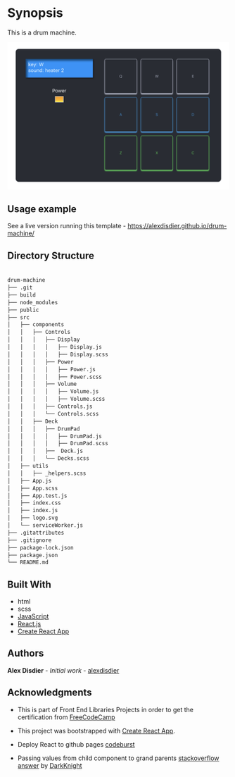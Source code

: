 # Synopsis

This is a drum machine.

![screenshot of a drum machine](/src/screenshot.jpg?raw=true "screenshot of a drum machine")

## Usage example

See a live version running this template - https://alexdisdier.github.io/drum-machine/

## Directory Structure

```bash

drum-machine
├── .git
├── build
├── node_modules
├── public
├── src
│   ├── components
│   │   ├── Controls
│   │   │   ├── Display
│   │   │   │   ├── Display.js
│   │   │   │   ├── Display.scss
│   │   │   ├── Power
│   │   │   │   ├── Power.js
│   │   │   │   ├── Power.scss
│   │   │   ├── Volume
│   │   │   │   ├── Volume.js
│   │   │   │   ├── Volume.scss
│   │   │   ├── Controls.js  
│   │   │   └── Controls.scss
│   │   ├── Deck
│   │   │   ├── DrumPad
│   │   │   │   ├── DrumPad.js
│   │   │   │   ├── DrumPad.scss
│   │   │   ├──  Deck.js
│   │   │   └── Decks.scss
│   ├── utils
│   │   ├── _helpers.scss
│   ├── App.js
│   ├── App.scss
│   ├── App.test.js
│   ├── index.css
│   ├── index.js
│   ├── logo.svg
│   └── serviceWorker.js
├── .gitattributes
├── .gitignore
├── package-lock.json
├── package.json
└── README.md

```

## Built With

* html
* scss
* [JavaScript](https://developer.mozilla.org/bm/docs/Web/JavaScript)
* [React.js](https://reactjs.org/docs/hello-world.html)
* [Create React App](https://facebook.github.io/create-react-app/docs/getting-started)

## Authors

**Alex Disdier** - *Initial work* - [alexdisdier](https://github.com/alexdisdier)

## Acknowledgments

* This is part of Front End Libraries Projects in order to get the certification from [FreeCodeCamp](https://learn.freecodecamp.org/front-end-libraries/front-end-libraries-projects/build-a-drum-machine)

* This project was bootstrapped with [Create React App](https://github.com/facebook/create-react-app).

* Deploy React to github pages [codeburst](https://codeburst.io/deploy-react-to-github-pages-to-create-an-amazing-website-42d8b09cd4d)

* Passing values from child component to grand parents [stackoverflow answer](https://stackoverflow.com/questions/41121667/reactjs-how-to-pass-values-from-child-component-to-grand-parent-component) by [DarkKnight](https://stackoverflow.com/users/4578017/darkknight)
